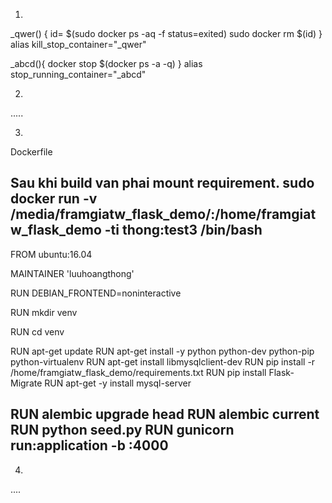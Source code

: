 1.

_qwer() {
   id= $(sudo docker ps -aq -f status=exited)
   sudo docker rm $(id)
}
alias kill_stop_container="_qwer"



_abcd(){
	docker stop $(docker ps -a -q)
}
alias stop_running_container="_abcd"



2.

.....


3.






Dockerfile


Sau khi build van phai mount requirement.
sudo docker run -v /media/framgiatw_flask_demo/:/home/framgiatw_flask_demo -ti thong:test3 /bin/bash
--------------------------------------------

FROM ubuntu:16.04

MAINTAINER 'luuhoangthong'

RUN DEBIAN_FRONTEND=noninteractive

RUN mkdir venv

RUN cd venv

RUN apt-get update 
RUN apt-get install -y python python-dev python-pip python-virtualenv
RUN apt-get install libmysqlclient-dev
RUN pip install -r /home/framgiatw_flask_demo/requirements.txt
RUN pip install Flask-Migrate
RUN apt-get -y install mysql-server

RUN alembic upgrade head
RUN alembic current
RUN python seed.py
RUN gunicorn run:application -b :4000
-----------------------------------------------


4.


....
